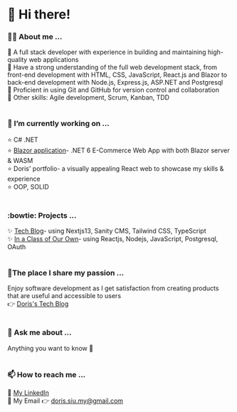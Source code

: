 # 👋 Hi there!

<!--
**Doris-Siu/Doris-Siu** is a ✨ _special_ ✨ repository because its `README.md` (this file) appears on your GitHub profile.

Here are some ideas to get you started:

- 🔭 I’m currently working on ...
- 🌱 I’m currently learning ...
- 👯 I’m looking to collaborate on ...
- 🤔 I’m looking for help with ...
- 💬 Ask me about ...
- 📫 How to reach me: ...
- 😄 Pronouns: ...
- ⚡ Fun fact: ...
-->

### **👩‍🏫 About me ...** <br>
🌻 A full stack developer with experience in building and maintaining high-quality web applications<br>
🌻 Have a strong understanding of the full web development stack, from front-end development with HTML, CSS, JavaScript, React.js and Blazor to back-end development with Node.js, Express.js, ASP.NET and Postgresql<br>
🌻 Proficient in using Git and GitHub for version control and collaboration<br>
🌻 Other skills: Agile development, Scrum, Kanban, TDD
<br><br>
### **🔭 I’m currently working on ...**<br>
:star: C# .NET<br>
:star: [Blazor application](https://github.com/Doris-Siu/TangyBlazor)- .NET 6 E-Commerce Web App with both Blazor server & WASM <br> 
:star: Doris' portfolio- a visually appealing React web to showcase my skills & experience <br>
:star: OOP, SOLID
<br><br>
### **:bowtie: Projects ...** <br>
 :sparkles: [Tech Blog](https://github.com/Doris-Siu/doris-tech-blog "Doris's tech blog")- using Nextjs13, Sanity CMS, Tailwind CSS, TypeScript <br>
 :sparkles: [In a Class of Our Own](https://github.com/Doris-Siu/in-a-class-of-our-own "in-a-class-of-our-own")- using Reactjs, Nodejs, JavaScript, Postgresql, OAuth
<br><br>
### **🌱The place I share my passion ...** <br>
Enjoy software development as I get satisfaction from creating products that are useful and accessible to users<br>
👉 [Doris's Tech Blog](https://doris-techblog.vercel.app/ "Doris's tech blog") 
<br><br>
### **💬 Ask me about ...**<br>
Anything you want to know 🙂 
<br><br>
### **📫 How to reach me ...**<br>
💛 [My LinkedIn](https://www.linkedin.com/in/doris-siu/ "My LinkedIn")<br>
💛 My Email 👉 doris.siu.my@gmail.com

